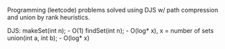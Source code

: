 Programming (leetcode) problems solved using DJS w/ path compression and union by rank heuristics.

DJS:
makeSet(int n); - O(1)
findSet(int n); - O(log* x), x = number of sets
union(int a, int b); - O(log* x)